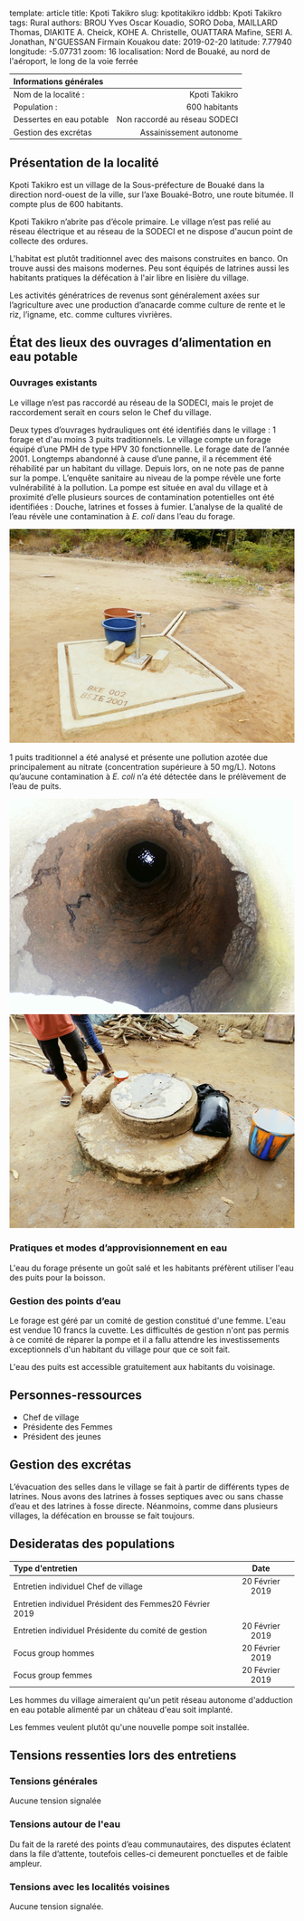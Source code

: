 template: article
title: Kpoti Takikro
slug: kpotitakikro
iddbb: Kpoti Takikro
tags: Rural
authors: BROU Yves Oscar Kouadio, SORO Doba, MAILLARD Thomas, DIAKITE A. Cheick, KOHE A. Christelle, OUATTARA Mafine, SERI A. Jonathan, N'GUESSAN Firmain Kouakou
date: 2019-02-20
latitude:  7.77940 
longitude: -5.07731
zoom: 16
localisation: Nord de Bouaké, au nord de l'aéroport, le long de la voie ferrée




|Informations générales||
|:--|--:|
| Nom de la localité : | Kpoti Takikro | 
| Population : | 600 habitants | 
| Dessertes en eau potable | Non raccordé au réseau SODECI | 
| Gestion des excrétas | Assainissement autonome |



## Présentation de la localité
Kpoti Takikro est un village de la Sous-préfecture de Bouaké dans la direction nord-ouest de la ville, sur l’axe Bouaké-Botro, une route bitumée. Il compte plus de 600 habitants. 


Kpoti Takikro n’abrite pas d’école primaire.
Le village n’est pas relié au réseau électrique et au réseau de la SODECI et ne dispose d'aucun point de collecte des ordures.



L'habitat est plutôt traditionnel avec des maisons construites en banco. On trouve aussi des maisons modernes. Peu sont équipés de latrines aussi les habitants pratiques la défécation à l'air libre en lisière du village.


Les activités génératrices de revenus sont généralement axées sur l’agriculture avec une production d’anacarde comme culture de rente et le riz, l’igname, etc. comme cultures vivrières.


## État des lieux des ouvrages d’alimentation en eau potable

### Ouvrages existants
Le village n’est pas raccordé au réseau de la SODECI, mais le projet de raccordement serait en cours selon le Chef du village.




Deux types d’ouvrages hydrauliques ont été identifiés dans le village : 1 forage et d'au moins 3 puits traditionnels. Le village compte un forage équipé d’une PMH de type HPV 30 fonctionnelle. Le forage date de l’année 2001. Longtemps abandonné à cause d’une panne, il a récemment été réhabilité par un habitant du village. Depuis lors, on ne note pas de panne sur la pompe. L’enquête sanitaire au niveau de la pompe révèle une forte vulnérabilité à la pollution. La pompe est située en aval du village et à proximité d’elle plusieurs sources de contamination potentielles ont été identifiées : Douche, latrines et fosses à fumier. L’analyse de la qualité de l’eau révèle une contamination à *E. coli* dans l’eau du forage. 


![PMH](images/kpoti-takikro2.jpg "PMH")

 
1 puits traditionnel a été analysé et présente une pollution azotée due principalement au nitrate (concentration supérieure à 50 mg/L). Notons qu’aucune contamination à *E. coli* n’a été détectée dans le prélèvement de l’eau de puits.

![Puits traditionnel](images/kpoti-takikro1.jpg "Puits traditionnel")
![Puits traditionnel](images/kpoti-takikro3.jpg "Puits traditionnel")

### Pratiques et modes d’approvisionnement en eau
L'eau du forage présente un goût salé et les habitants préfèrent utiliser l'eau des puits pour la boisson.

### Gestion des points d’eau

Le forage est géré par un comité de gestion constitué d'une femme. L'eau est vendue 10 francs la cuvette. Les difficultés de gestion n'ont pas permis à ce comité de réparer la pompe et il a fallu attendre les investissements exceptionnels d'un habitant du village pour que ce soit fait.

L'eau des puits est accessible gratuitement aux habitants du voisinage.

## Personnes-ressources


* Chef de village 
* Présidente des Femmes                                
* Président des jeunes

## Gestion des excrétas
L’évacuation des selles dans le village se fait à partir de différents types de latrines. Nous avons des latrines à fosses septiques avec ou sans chasse d’eau et des latrines à fosse directe. Néanmoins, comme dans plusieurs villages, la défécation en brousse se fait toujours.
## Desideratas des populations
| Type d'entretien | Date | 
| :-- | :--: | 
| Entretien individuel Chef de village |20 Février 2019| 
| Entretien individuel Président des Femmes20 Février 2019|| 
| Entretien individuel Présidente du comité de gestion|20 Février 2019| 
| Focus group hommes |20 Février 2019| 
| Focus group femmes |20 Février 2019| 


Les hommes du village aimeraient qu'un petit réseau autonome d'adduction en eau potable alimenté par un château d'eau soit implanté.


Les femmes veulent plutôt qu'une nouvelle pompe soit installée.


## Tensions ressenties lors des entretiens

### Tensions générales
Aucune tension signalée

### Tensions autour de l'eau
Du fait de la rareté des points d’eau communautaires, des disputes éclatent dans la file d’attente, toutefois celles-ci demeurent ponctuelles et de faible ampleur.

### Tensions avec les localités voisines
Aucune tension signalée.

